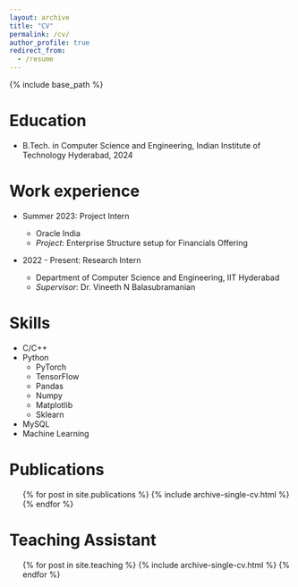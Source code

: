 ```yaml
---
layout: archive
title: "CV"
permalink: /cv/
author_profile: true
redirect_from:
  - /resume
---
```


{% include base_path %}

Education
======
* B.Tech. in Computer Science and Engineering, Indian Institute of Technology Hyderabad, 2024

Work experience
======
* Summer 2023: Project Intern
  * Oracle India
  * <em>Project</em>: Enterprise Structure setup for Financials Offering

* 2022 - Present: Research Intern
  * Department of Computer Science and Engineering, IIT Hyderabad
  * <em>Supervisor</em>: Dr. Vineeth N Balasubramanian
  
Skills
======
* C/C++
* Python
  * PyTorch
  * TensorFlow
  * Pandas
  * Numpy
  * Matplotlib
  * Sklearn
* MySQL
* Machine Learning

Publications
======
  <ul>{% for post in site.publications %}
    {% include archive-single-cv.html %}
  {% endfor %}</ul>
  
<!-- Talks
======
  <ul>{% for post in site.talks %}
    {% include archive-single-talk-cv.html %}
  {% endfor %}</ul>
   -->

Teaching Assistant
======

  <ul>{% for post in site.teaching %}
    {% include archive-single-cv.html %}
  {% endfor %}</ul>
  
<!-- Service and leadership
======
* Currently signed in to 43 different slack teams -->
